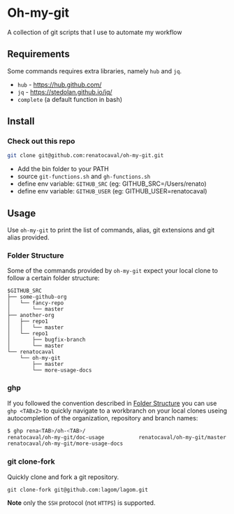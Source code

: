 # Oh-my-git

A collection of git scripts that I use to automate my workflow

## Requirements

Some commands requires extra libraries, namely `hub` and `jq`. 

* `hub`  - https://hub.github.com/
* `jq` - https://stedolan.github.io/jq/
* `complete` (a default function in bash)

## Install

### Check out this repo

```bash
git clone git@github.com:renatocaval/oh-my-git.git
```

* Add the bin folder to your PATH
* source `git-functions.sh` and `gh-functions.sh`
* define env variable: `GITHUB_SRC` (eg: GITHUB_SRC=/Users/renato)
* define env variable: `GITHUB_USER` (eg: GITHUB_USER=renatocaval)

## Usage

Use `oh-my-git` to print the list of commands, alias, git extensions and git alias provided.

### Folder Structure

Some of the commands provided by `oh-my-git` expect your local clone to follow a certain folder structure:

```
$GITHUB_SRC
├── some-github-org
│   └── fancy-repo
│       └── master
├── another-org
│   ├── repo1
│   │   └── master
│   └── repo1
│       ├── bugfix-branch
│       └── master
└── renatocaval
    └── oh-my-git
        ├── master
        └── more-usage-docs

```


### ghp

If you followed the convention described in [Folder Structure](#Folder-Structure) you can use `ghp <TABx2>` to quickly navigate to a workbranch on your local clones useing autocompletion of the organization, repository and branch names:

```bash
$ ghp rena<TAB>/oh-<TAB>/ 
renatocaval/oh-my-git/doc-usage           renatocaval/oh-my-git/master
renatocaval/oh-my-git/more-usage-docs
```

### git clone-fork

Quickly clone and fork a git repository. 

```
git clone-fork git@github.com:lagom/lagom.git
```

**Note** only the `SSH` protocol (not `HTTPS`) is supported.
